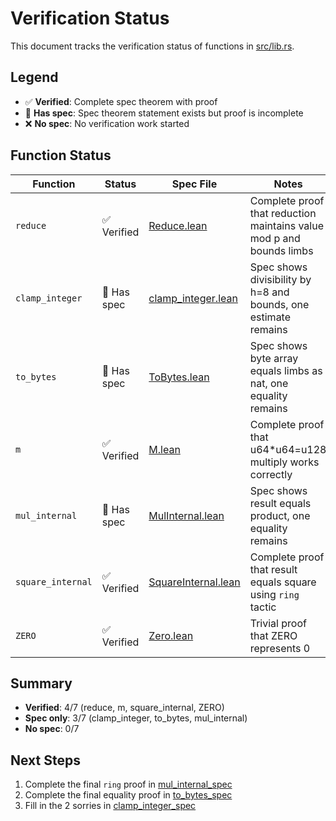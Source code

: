 # Verification Status

This document tracks the verification status of functions in [src/lib.rs](src/lib.rs).

## Legend

- ✅ **Verified**: Complete spec theorem with proof
- 📝 **Has spec**: Spec theorem statement exists but proof is incomplete
- ❌ **No spec**: No verification work started

## Function Status

| Function          | Status      | Spec File                                                       | Notes                                                                |
| ----------------- | ----------- | --------------------------------------------------------------- | -------------------------------------------------------------------- |
| `reduce`          | ✅ Verified | [Reduce.lean](verify/Verify/Proofs/Reduce.lean)                 | Complete proof that reduction maintains value mod p and bounds limbs |
| `clamp_integer`   | 📝 Has spec | [clamp_integer.lean](verify/Verify/Proofs/clamp_integer.lean)   | Spec shows divisibility by h=8 and bounds, one estimate remains      |
| `to_bytes`        | 📝 Has spec | [ToBytes.lean](verify/Verify/Proofs/ToBytes.lean)               | Spec shows byte array equals limbs as nat, one equality remains      |
| `m`               | ✅ Verified | [M.lean](verify/Verify/Proofs/M.lean)                           | Complete proof that u64\*u64=u128 multiply works correctly           |
| `mul_internal`    | 📝 Has spec | [MulInternal.lean](verify/Verify/Proofs/MulInternal.lean)       | Spec shows result equals product, one equality remains               |
| `square_internal` | ✅ Verified | [SquareInternal.lean](verify/Verify/Proofs/SquareInternal.lean) | Complete proof that result equals square using `ring` tactic         |
| `ZERO`            | ✅ Verified | [Zero.lean](verify/Verify/Proofs/Zero.lean)                     | Trivial proof that ZERO represents 0                                 |

## Summary

- **Verified**: 4/7 (reduce, m, square_internal, ZERO)
- **Spec only**: 3/7 (clamp_integer, to_bytes, mul_internal)
- **No spec**: 0/7

## Next Steps

1. Complete the final `ring` proof in [mul_internal_spec](verify/Verify/Proofs/MulInternal.lean:131)
2. Complete the final equality proof in [to_bytes_spec](verify/Verify/Proofs/ToBytes.lean:39)
3. Fill in the 2 sorries in [clamp_integer_spec](verify/Verify/Proofs/clamp_integer.lean:70-73)
